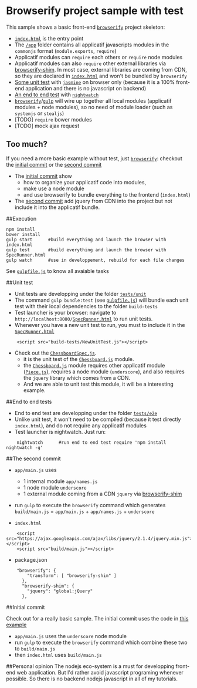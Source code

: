 # Browserify project sample with test

This sample shows a basic front-end [`browserify`](http://browserify.org/) project skeleton:

- [`index.html`](/index.html) is the entry point
- The [`/app`](/app) folder contains all applicatif javascripts modules in the `commonjs` format (`module.exports`, `require`)
- Applicatif modules can `require` each others or `require` node modules
- Applicatif modules can also `require` other external libraries via [browserify-shim](https://github.com/thlorenz/browserify-shim). In most case, external libraries are coming from CDN, so they are declared in [`index.html`](/index.html) and won't be bundled by `browserify`
- [Some unit test](/tests/unit) with [`jasmine`](http://jasmine.github.io/) on browser only (because it is a 100% front-end application and there is no javascript on backend)
- [An end to end test](/tests/e2e) with [`nightwatch`](http://nightwatchjs.org/)
- [`browserify`](http://browserify.org/)/[`gulp`](http://gulpjs.com/) will wire up together all local modules (applicatif modules + node modules), so no need of module loader (such as `systemjs` or `stealjs`)
- [TODO] `require` bower modules
- [TODO] mock ajax request

## Too much?
If you need a more basic example without test, just [`browserify`](http://browserify.org/): checkout the [initial commit](#initial-commit) or the [second commit](#the-second-commit)
- The [initial commit](#initial-commit) show 
  * how to organize your applicatif code into modules, 
  * make use a node module
  * and use browserify to bundle everything to the frontend (`index.html`)
- The [second commit](#the-second-commit) add jquery from CDN into the project but not include it into the applicatif bundle.

##Execution 

    npm install
    bower install
    gulp start      #build everything and launch the browser with index.html
    gulp test       #build everything and launch the browser with SpecRunner.html
    gulp watch      #use in developpement, rebuild for each file changes

See [`gulpfile.js`](/gulpfile.js) to know all avaiable tasks
    
##Unit test

* Unit tests are developping under the folder [`tests/unit`]('/tests/unit')
* The command `gulp bundle:test` (see [`gulpfile.js`](/gulpfile.js)) will  bundle each unit test with their local dependencies to the folder `build-tests`
* Test launcher is your browser: navigate to `http://localhost:8080/`[`SpecRunner.html`](/SpecRunner.html) to run unit tests. 
* Whenever you have a new unit test to run, you must to include it in the [`SpecRunner.html`](/SpecRunner.html)
```
    <script src="build-tests/NewUnitTest.js"></script>
```
* Check out the [`ChessboardSpec.js`](/tests/unit/ChessboardSpec.js).
  * it is the unit test of the [`Chessboard.js`](/app/Chessboard.js) module. 
  * the [`Chessboard.js`](/app/Chessboard.js) module requires other applicatif module ([`Piece.js`](/app/Piece.js)), requires a node module (`underscore`), and also requires the  `jquery` library which comes from a CDN.
  * And we are able to unit test this module, it will be a interesting example.

##End to end tests

* End to end test are developping under the folder [`tests/e2e`]('/tests/e2e')
* Unlike unit test, it won't need to be compiled (because it test directly `index.html`), and do not require any applicatif modules
* Test launcher is nightwatch. Just run:
```
    nightwatch      #run end to end test require 'npm install nightwatch -g'
```

##The second commit

* `app/main.js` uses 
  * 1 internal module `app/names.js`
  * 1 node module `underscore`
  * 1 external module coming from a CDN `jquery` via [browserify-shim](https://github.com/thlorenz/browserify-shim)
  
* run `gulp` to execute the `browserify` command which generates
    `build/main.js` = `app/main.js` + `app/names.js` + `underscore`

* `index.html`
```
    <script src="https://ajax.googleapis.com/ajax/libs/jquery/2.1.4/jquery.min.js"></script>
    <script src="build/main.js"></script>
```
* package.json
```
    "browserify": {
        "transform": [ "browserify-shim" ]
      },
      "browserify-shim": {
        "jquery": "global:jQuery"
      },
```

##Initial commit

Check out for a really basic sample. The initial commit uses the code in [this example](http://www.sitepoint.com/getting-started-browserify/)
* `app/main.js` uses the `underscore` node module
* run `gulp` to execute the `browserify` command which combine these two to `build/main.js`
* then `index.html`  uses `build/main.js`

##Personal opinion
The nodejs eco-system is a must for developping front-end web application. But I'd rather avoid javascript programing whenever possible. So there is no backend nodejs javascript in all of my tutorials.